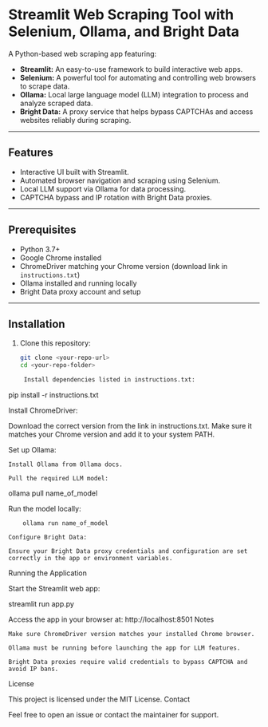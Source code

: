 # Streamlit Web Scraping Tool with Selenium, Ollama, and Bright Data

A Python-based web scraping app featuring:

- **Streamlit:** An easy-to-use framework to build interactive web apps.
- **Selenium:** A powerful tool for automating and controlling web browsers to scrape data.
- **Ollama:** Local large language model (LLM) integration to process and analyze scraped data.
- **Bright Data:** A proxy service that helps bypass CAPTCHAs and access websites reliably during scraping.

---

## Features

- Interactive UI built with Streamlit.
- Automated browser navigation and scraping using Selenium.
- Local LLM support via Ollama for data processing.
- CAPTCHA bypass and IP rotation with Bright Data proxies.

---

## Prerequisites

- Python 3.7+
- Google Chrome installed
- ChromeDriver matching your Chrome version (download link in `instructions.txt`)
- Ollama installed and running locally
- Bright Data proxy account and setup

---

## Installation

1. Clone this repository:

   ```bash
   git clone <your-repo-url>
   cd <your-repo-folder>

    Install dependencies listed in instructions.txt:

pip install -r instructions.txt

Install ChromeDriver:

Download the correct version from the link in instructions.txt. Make sure it matches your Chrome version and add it to your system PATH.

Set up Ollama:

    Install Ollama from Ollama docs.

    Pull the required LLM model:

ollama pull name_of_model

Run the model locally:

        ollama run name_of_model

    Configure Bright Data:

    Ensure your Bright Data proxy credentials and configuration are set correctly in the app or environment variables.

Running the Application

Start the Streamlit web app:

streamlit run app.py

Access the app in your browser at: http://localhost:8501
Notes

    Make sure ChromeDriver version matches your installed Chrome browser.

    Ollama must be running before launching the app for LLM features.

    Bright Data proxies require valid credentials to bypass CAPTCHA and avoid IP bans.

License

This project is licensed under the MIT License.
Contact

Feel free to open an issue or contact the maintainer for support.
